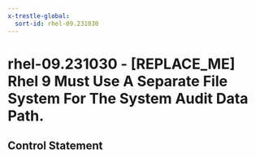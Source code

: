 ```yaml
---
x-trestle-global:
  sort-id: rhel-09.231030
---
```


# rhel-09.231030 - \[REPLACE_ME\] Rhel 9 Must Use A Separate File System For The System Audit Data Path.

## Control Statement
